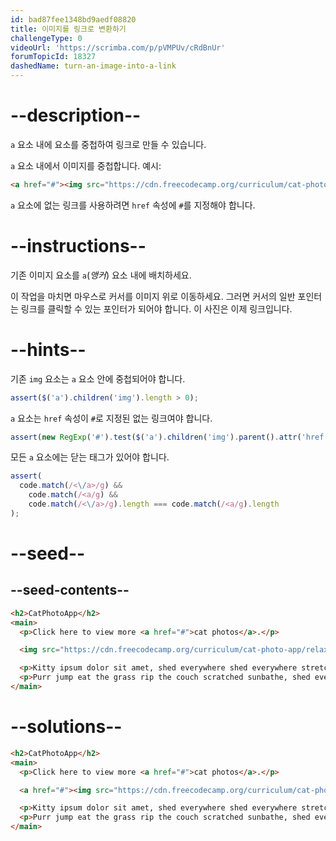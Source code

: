 ```yaml
---
id: bad87fee1348bd9aedf08820
title: 이미지를 링크로 변환하기
challengeType: 0
videoUrl: 'https://scrimba.com/p/pVMPUv/cRdBnUr'
forumTopicId: 18327
dashedName: turn-an-image-into-a-link
---
```


# --description--

`a` 요소 내에 요소를 중첩하여 링크로 만들 수 있습니다.

`a` 요소 내에서 이미지를 중첩합니다. 예시:

```html
<a href="#"><img src="https://cdn.freecodecamp.org/curriculum/cat-photo-app/relaxing-cat.jpg" alt="Three kittens running towards the camera."></a>
```

`a` 요소에 없는 링크를 사용하려면 `href` 속성에 `#`를 지정해야 합니다.

# --instructions--

기존 이미지 요소를 `a`(*앵커*) 요소 내에 배치하세요.

이 작업을 마치면 마우스로 커서를 이미지 위로 이동하세요. 그러면 커서의 일반 포인터는 링크를 클릭할 수 있는 포인터가 되어야 합니다. 이 사진은 이제 링크입니다.

# --hints--

기존 `img` 요소는 `a` 요소 안에 중첩되어야 합니다.

```js
assert($('a').children('img').length > 0);
```

`a` 요소는 `href` 속성이 `#`로 지정된 없는 링크여야 합니다.

```js
assert(new RegExp('#').test($('a').children('img').parent().attr('href')));
```

모든 `a` 요소에는 닫는 태그가 있어야 합니다.

```js
assert(
  code.match(/<\/a>/g) &&
    code.match(/<a/g) &&
    code.match(/<\/a>/g).length === code.match(/<a/g).length
);
```

# --seed--

## --seed-contents--

```html
<h2>CatPhotoApp</h2>
<main>
  <p>Click here to view more <a href="#">cat photos</a>.</p>

  <img src="https://cdn.freecodecamp.org/curriculum/cat-photo-app/relaxing-cat.jpg" alt="A cute orange cat lying on its back.">

  <p>Kitty ipsum dolor sit amet, shed everywhere shed everywhere stretching attack your ankles chase the red dot, hairball run catnip eat the grass sniff.</p>
  <p>Purr jump eat the grass rip the couch scratched sunbathe, shed everywhere rip the couch sleep in the sink fluffy fur catnip scratched.</p>
</main>
```

# --solutions--

```html
<h2>CatPhotoApp</h2>
<main>
  <p>Click here to view more <a href="#">cat photos</a>.</p>

  <a href="#"><img src="https://cdn.freecodecamp.org/curriculum/cat-photo-app/relaxing-cat.jpg" alt="A cute orange cat lying on its back."></a>

  <p>Kitty ipsum dolor sit amet, shed everywhere shed everywhere stretching attack your ankles chase the red dot, hairball run catnip eat the grass sniff.</p>
  <p>Purr jump eat the grass rip the couch scratched sunbathe, shed everywhere rip the couch sleep in the sink fluffy fur catnip scratched.</p>
</main>
```

